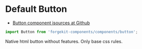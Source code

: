 # Default Button

* [Button component isources at Github](https://github.com/tuchk4/forgekit-components/blob/master/lib/components/button/index.js)

```js
import Button from 'forgekit-components/components/button';
```

Native html button without features.
Only base css rules.
